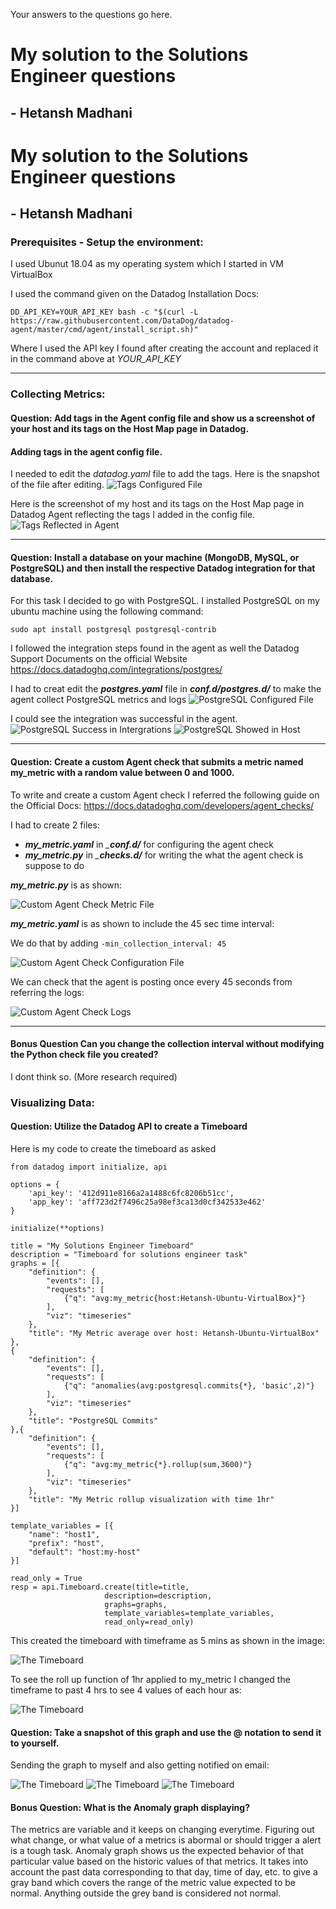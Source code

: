 Your answers to the questions go here.

# My solution to the Solutions Engineer questions
## - Hetansh Madhani

# My solution to the Solutions Engineer questions
## - Hetansh Madhani

### Prerequisites - Setup the environment:
I used Ubunut 18.04 as my operating system which I started in VM VirtualBox

I used the command given on the Datadog Installation Docs:
```
DD_API_KEY=YOUR_API_KEY bash -c "$(curl -L https://raw.githubusercontent.com/DataDog/datadog-agent/master/cmd/agent/install_script.sh)"
```
Where I used the API key I found after creating the account and replaced it in the command above at *YOUR_API_KEY*
- - - -
### Collecting Metrics:
#### Question: Add tags in the Agent config file and show us a screenshot of your host and its tags on the Host Map page in Datadog.
#### Adding tags in the agent config file.

I needed to edit the _datadog.yaml_ file to add the tags. Here is the snapshot of the file after editing.
![Tags Configured File](https://s3.amazonaws.com/solutions-engineer-photos/tag_file.png)

Here is the screenshot of my host and its tags on the Host Map page in Datadog Agent reflecting the tags I added in the config file.
![Tags Reflected in Agent](https://s3.amazonaws.com/solutions-engineer-photos/tags_agent.png)
- - - -
#### Question: Install a database on your machine (MongoDB, MySQL, or PostgreSQL) and then install the respective Datadog integration for that database.

For this task I decided to go with PostgreSQL. I installed PostgreSQL on my ubuntu machine using the following command:
```
sudo apt install postgresql postgresql-contrib
```
I followed the integration steps found in the agent as well the Datadog Support Documents on the official Website
https://docs.datadoghq.com/integrations/postgres/

I had to creat edit the *__postgres.yaml__*  file in *__conf.d/postgres.d/__* to make the agent collect PostgreSQL metrics and logs
![PostgreSQL Configured File](https://s3.amazonaws.com/solutions-engineer-photos/postgres_yaml.png)

I could see the integration was successful in the agent. 
![PostgreSQL Success in Intergrations](https://s3.amazonaws.com/solutions-engineer-photos/post_success.png)
![PostgreSQL Showed in Host](https://s3.amazonaws.com/solutions-engineer-photos/postgres_agent.png)
- - - -
#### Question: Create a custom Agent check that submits a metric named my_metric with a random value between 0 and 1000.
To write and create a custom Agent check I referred the following guide on the Official Docs:
https://docs.datadoghq.com/developers/agent_checks/

I had to create 2 files:
   - *__my_metric.yaml__* in *___conf.d/__* for configuring the agent check 
   - *__my_metric.py__* in *___checks.d/__* for writing the what the agent check is suppose to do

*__my_metric.py__* is as shown:

![Custom Agent Check Metric File](https://s3.amazonaws.com/solutions-engineer-photos/check_py.png)

*__my_metric.yaml__* is as shown to include the 45 sec time interval:

We do that by adding ``` -min_collection_interval: 45 ```

![Custom Agent Check Configuration File](https://s3.amazonaws.com/solutions-engineer-photos/check_yaml.png)

We can check that the agent is posting once every 45 seconds from referring the logs:

![Custom Agent Check Logs](https://s3.amazonaws.com/solutions-engineer-photos/check_log.png)
- - - -
#### Bonus Question Can you change the collection interval without modifying the Python check file you created?

I dont think so. (More research required)

### Visualizing Data: 
#### Question: Utilize the Datadog API to create a Timeboard
Here is my code to create the timeboard as asked
```
from datadog import initialize, api

options = {
    'api_key': '412d911e8166a2a1488c6fc8206b51cc',
    'app_key': 'aff723d2f7496c25a98ef3ca13d0cf342533e462'
}

initialize(**options)

title = "My Solutions Engineer Timeboard"
description = "Timeboard for solutions engineer task"
graphs = [{
    "definition": {
        "events": [],
        "requests": [
            {"q": "avg:my_metric{host:Hetansh-Ubuntu-VirtualBox}"}
        ],
        "viz": "timeseries"
    },
    "title": "My Metric average over host: Hetansh-Ubuntu-VirtualBox"
},
{
    "definition": {
        "events": [],
        "requests": [
            {"q": "anomalies(avg:postgresql.commits{*}, 'basic',2)"}
        ],
        "viz": "timeseries"
    },
    "title": "PostgreSQL Commits"
},{
    "definition": {
        "events": [],
        "requests": [
            {"q": "avg:my_metric{*}.rollup(sum,3600)"}
        ],
        "viz": "timeseries"
    },
    "title": "My Metric rollup visualization with time 1hr"
}]

template_variables = [{
    "name": "host1",
    "prefix": "host",
    "default": "host:my-host"
}]

read_only = True
resp = api.Timeboard.create(title=title,
                     description=description,
                     graphs=graphs,
                     template_variables=template_variables,
                     read_only=read_only)
```

This created the timeboard with timeframe as 5 mins as shown in the image: 

![The Timeboard](https://s3.amazonaws.com/solutions-engineer-photos/timeboard.png)

To see the roll up function of 1hr applied to my_metric I changed the timeframe to past 4 hrs to see 4 values of each hour as:

![The Timeboard](https://s3.amazonaws.com/solutions-engineer-photos/roll_up.png)

#### Question: Take a snapshot of this graph and use the @ notation to send it to yourself.

Sending the graph to myself and also getting notified on email: 

![The Timeboard](https://s3.amazonaws.com/solutions-engineer-photos/atonation.png)
![The Timeboard](https://s3.amazonaws.com/solutions-engineer-photos/events.png)
![The Timeboard](https://s3.amazonaws.com/solutions-engineer-photos/email_anot.png)

#### Bonus Question: What is the Anomaly graph displaying?
The metrics are variable and it keeps on changing everytime. Figuring out what change, or what value of a metrics is abormal
or should trigger a alert is a tough task. Anomaly graph shows us the expected behavior of that particular value based on the historic
values of that metrics. It takes into account the past data corresponding to that day, time of day, etc. to give a gray band which covers
the range of the metric value expected to be normal. Anything outside the grey band is considered not normal.